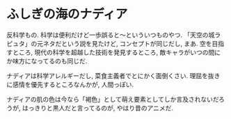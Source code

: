 # ふしぎの海のナディア

反科学もの.
科学は便利だけど一歩誤ると～といういつものやつ.
「天空の城ラピュタ」の元ネタだという説を見たけど, コンセプトが同じだし, まあ.
空を目指すところ,
現代の科学を超越した技術を発見するところ,
敵キャラがいつの間にか味方になってるのも同じだ.

ナディアは科学アレルギーだし, 菜食主義者でとにかく面倒くさい.
理屈を抜きに感情を優先するところなんかが, 人間っぽい.

ナディアの肌の色は今なら「褐色」として萌え要素としてしか言及されないだろうが,
はっきりと黒人だと言ってるのが, やはり昔のアニメだ.
